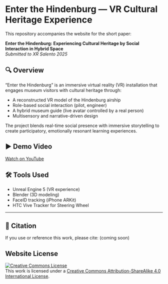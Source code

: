 # Enter the Hindenburg — VR Cultural Heritage Experience

This repository accompanies the website for the short paper:

**Enter the Hindenburg: Experiencing Cultural Heritage by Social Interaction in Hybrid Space**  
_Submitted to XR Salento 2025_

## 🔍 Overview

“Enter the Hindenburg” is an immersive virtual reality (VR) installation that engages museum visitors with cultural heritage through:

- A reconstructed VR model of the Hindenburg airship
- Role-based social interaction (pilot, engineer)
- A hybrid museum guide (live avatar controlled by a real person)
- Multisensory and narrative-driven design

The project blends real-time social presence with immersive storytelling to create participatory, emotionally resonant learning experiences.


## ▶️ Demo Video

[Watch on YouTube](https://www.youtube.com/watch?v=hQymtIT4hRs)

## 🛠 Tools Used

- Unreal Engine 5 (VR experience)
- Blender (3D modeling)
- FaceID tracking (iPhone ARKit)
- HTC Vive Tracker for Steering Wheel

---



## 📄 Citation

If you use or reference this work, please cite: (coming soon)


## Website License
<a rel="license" href="http://creativecommons.org/licenses/by-sa/4.0/"><img alt="Creative Commons License" style="border-width:0" src="https://i.creativecommons.org/l/by-sa/4.0/88x31.png" /></a><br />This work is licensed under a <a rel="license" href="http://creativecommons.org/licenses/by-sa/4.0/">Creative Commons Attribution-ShareAlike 4.0 International License</a>.
